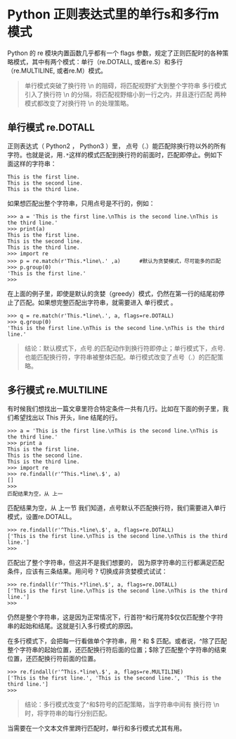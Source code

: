 # Python 正则表达式里的单行s和多行m模式

Python 的 re 模块内置函数几乎都有一个 flags 参数，规定了正则匹配时的各种策略模式，其中有两个模式：单行（re.DOTALL, 或者re.S）和多行（re.MULTILINE, 或者re.M）模式。

> 单行模式突破了换行符 \n 的阻碍，将匹配视野扩大到整个字符串
> 多行模式引入了换行符 \n 的分隔，将匹配视野缩小到一行之内，并且逐行匹配
> 两种模式都改变了对换行符 \n 的处理策略。

## 单行模式 re.DOTALL
 
正则表达式（ Python2 ， Python3 ）里， 点号（.）能匹配除换行符以外的所有字符。也就是说，用`.*`这样的模式匹配到换行符的前面时，匹配即停止。例如下面这样的字符串：
```
This is the first line.
This is the second line.
This is the third line.
```

如果想匹配出整个字符串，只用点号是不行的，例如：

```
>>> a = 'This is the first line.\nThis is the second line.\nThis is the third line.'
>>> print(a)
This is the first line.
This is the second line.
This is the third line.
>>> import re
>>> p = re.match(r'This.*line\.' ,a)      #默认为贪婪模式，尽可能多的匹配
>>> p.group(0)
'This is the first line.'
>>>
```

在上面的例子里，即使是默认的贪婪（greedy）模式，仍然在第一行的结尾初停止了匹配。如果想完整匹配出字符串，就需要进入 单行模式 。

```
>>> q = re.match(r'This.*line\.', a, flags=re.DOTALL)
>>> q.group(0)
'This is the first line.\nThis is the second line.\nThis is the third line.'
```

> 结论：默认模式下，点号.的匹配动作到换行符即停止；单行模式下，点号.也能匹配换行符，字符串被整体匹配。单行模式改变了点号（.）的匹配策略。

## 多行模式 re.MULTILINE

有时候我们想找出一篇文章里符合特定条件一共有几行。比如在下面的例子里，我们希望找出以 This 开头，line 结尾的行。

```
>>> a = 'This is the first line.\nThis is the second line.\nThis is the third line.'
>>> print a
This is the first line.
This is the second line.
This is the third line.
>>> import re
>>> re.findall(r'^This.*line\.$', a)
[]
>>>
匹配结果为空，从 上一
```

匹配结果为空，从 上一节 我们知道，点号默认不匹配换行符，我们需要进入单行模式，设置re.DOTALL。

```
>>> re.findall(r'^This.*line\.$', a, flags=re.DOTALL)
['This is the first line.\nThis is the second line.\nThis is the third line.']
>>> 
```


匹配出了整个字符串，但这并不是我们想要的， 因为原字符串的三行都满足匹配条件，应该有三条结果。用问号 ? 切换成非贪婪模式试试：

```
>>> re.findall(r'^This.*?line\.$', a, flags=re.DOTALL)
['This is the first line.\nThis is the second line.\nThis is the third line.']
>>> 
```

仍然是整个字符串，这是因为正常情况下，行首符^和行尾符$仅仅匹配整个字符串的起始和结尾。这就是引入多行模式的原因。

在多行模式下，会把每一行看做单个字符串，用 ^ 和 $ 匹配。或者说，^除了匹配整个字符串的起始位置，还匹配换行符后面的位置；$除了匹配整个字符串的结束位置，还匹配换行符前面的位置。

```
>>> re.findall(r'^This.*line\.$', a, flags=re.MULTILINE)
['This is the first line.', 'This is the second line.', 'This is the third line.']
>>> 
```

> 结论：多行模式改变了^和$符号的匹配策略，当字符串中间有 换行符 \n 时，将字符串的每行分别匹配。

当需要在一个文本文件里跨行匹配时，单行和多行模式尤其有用。
